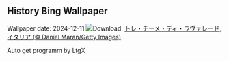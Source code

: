 ## History Bing Wallpaper
Wallpaper date: 2024-12-11
![](https://www.bing.com/th?id=OHR.DolomitesSky_JA-JP9035342357_UHD.jpg&w=1000)Download: [トレ・チーメ・ディ・ラヴァレード, イタリア (© Daniel Maran/Getty Images)](https://www.bing.com/th?id=OHR.DolomitesSky_JA-JP9035342357_UHD.jpg)

Auto get programm by LtgX
